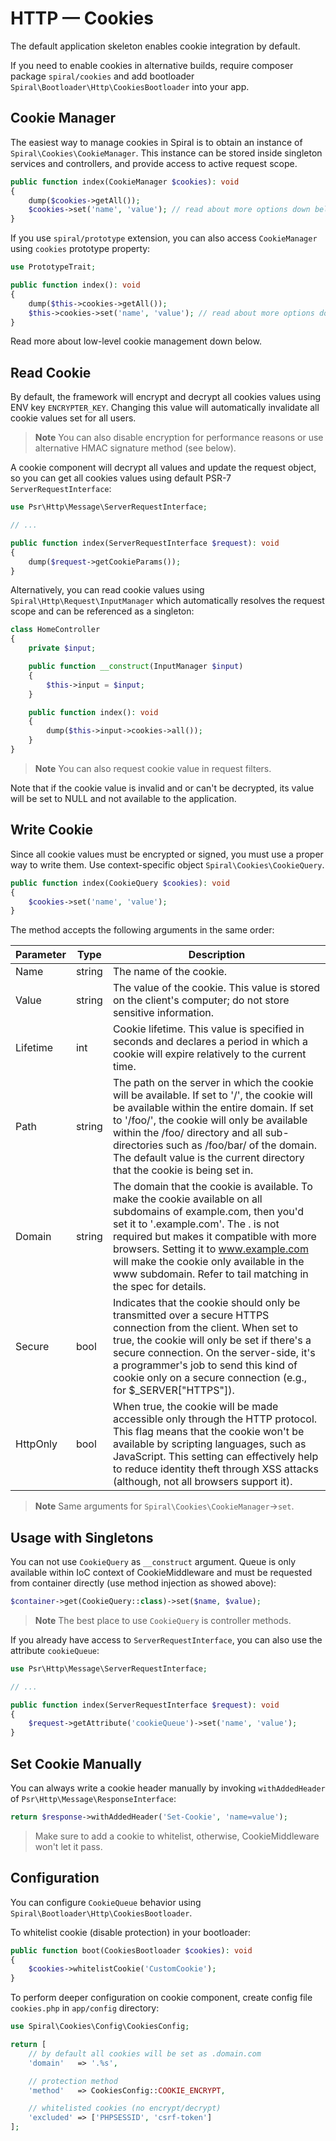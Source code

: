 # HTTP — Cookies

The default application skeleton enables cookie integration by default.

If you need to enable cookies in alternative builds, require composer package `spiral/cookies` and add
bootloader `Spiral\Bootloader\Http\CookiesBootloader` into your app.

## Cookie Manager

The easiest way to manage cookies in Spiral is to obtain an instance of `Spiral\Cookies\CookieManager`. This instance
can be stored inside singleton services and controllers, and provide access to active request scope.

```php
public function index(CookieManager $cookies): void
{
    dump($cookies->getAll());
    $cookies->set('name', 'value'); // read about more options down below
}
```

If you use `spiral/prototype` extension, you can also access `CookieManager` using `cookies` prototype property:

```php
use PrototypeTrait;

public function index(): void
{
    dump($this->cookies->getAll());
    $this->cookies->set('name', 'value'); // read about more options down below
}
```

Read more about low-level cookie management down below.

## Read Cookie

By default, the framework will encrypt and decrypt all cookies values using ENV key `ENCRYPTER_KEY`. Changing this value
will automatically invalidate all cookie values set for all users.

> **Note**
> You can also disable encryption for performance reasons or use alternative HMAC signature method (see below).

A cookie component will decrypt all values and update the request object, so you can get all cookies values using default
PSR-7 `ServerRequestInterface`:

```php
use Psr\Http\Message\ServerRequestInterface;

// ...

public function index(ServerRequestInterface $request): void
{
    dump($request->getCookieParams());
}
```

Alternatively, you can read cookie values using `Spiral\Http\Request\InputManager` which automatically resolves the
request scope and can be referenced as a singleton:

```php
class HomeController
{
    private $input;

    public function __construct(InputManager $input)
    {
        $this->input = $input;
    }

    public function index(): void
    {
        dump($this->input->cookies->all());
    }
}
```

> **Note**
> You can also request cookie value in request filters.

Note that if the cookie value is invalid and or can't be decrypted, its value will be set to NULL and not available to the
application.

## Write Cookie

Since all cookie values must be encrypted or signed, you must use a proper way to write them.
Use context-specific object `Spiral\Cookies\CookieQuery`.

```php
public function index(CookieQuery $cookies): void
{
    $cookies->set('name', 'value');
}
```

The method accepts the following arguments in the same order:

| Parameter | Type   | Description                                                                                                                                                                                                                                                                                                                                              |
|-----------|--------|----------------------------------------------------------------------------------------------------------------------------------------------------------------------------------------------------------------------------------------------------------------------------------------------------------------------------------------------------------|
| Name      | string | The name of the cookie.                                                                                                                                                                                                                                                                                                                                  |
| Value     | string | The value of the cookie. This value is stored on the client's computer; do not store sensitive information.                                                                                                                                                                                                                                                 |
| Lifetime  | int    | Cookie lifetime. This value is specified in seconds and declares a period in which a cookie will expire relatively to the current time.                                                                                                                                                                                                                     |
| Path      | string | The path on the server in which the cookie will be available. If set to '/', the cookie will be available within the entire domain. If set to '/foo/', the cookie will only be available within the /foo/ directory and all sub-directories such as /foo/bar/ of the domain. The default value is the current directory that the cookie is being set in. |
| Domain    | string | The domain that the cookie is available. To make the cookie available on all subdomains of example.com, then you'd set it to '.example.com'. The . is not required but makes it compatible with more browsers. Setting it to www.example.com will make the cookie only available in the www subdomain. Refer to tail matching in the spec for details.   |
| Secure    | bool   | Indicates that the cookie should only be transmitted over a secure HTTPS connection from the client. When set to true, the cookie will only be set if there's a secure connection. On the server-side, it's a programmer's job to send this kind of cookie only on a secure connection (e.g., for $_SERVER["HTTPS"]).                                         |
| HttpOnly  | bool   | When true, the cookie will be made accessible only through the HTTP protocol. This flag means that the cookie won't be available by scripting languages, such as JavaScript. This setting can effectively help to reduce identity theft through XSS attacks (although, not all browsers support it).                                                     |

> **Note**
> Same arguments for `Spiral\Cookies\CookieManager`->`set`.

## Usage with Singletons

You can not use `CookieQuery` as `__construct` argument. Queue is only available within IoC context of CookieMiddleware
and must be requested from container directly (use method injection as showed above):

```php
$container->get(CookieQuery::class)->set($name, $value);
```

> **Note**
> The best place to use `CookieQuery` is controller methods.

If you already have access to `ServerRequestInterface`, you can also use the attribute `cookieQueue`:

```php
use Psr\Http\Message\ServerRequestInterface;

// ...

public function index(ServerRequestInterface $request): void
{
    $request->getAttribute('cookieQueue')->set('name', 'value');
}
```

## Set Cookie Manually

You can always write a cookie header manually by invoking `withAddedHeader` of `Psr\Http\Message\ResponseInterface`:

```php
return $response->withAddedHeader('Set-Cookie', 'name=value');
```

> Make sure to add a cookie to whitelist, otherwise, CookieMiddleware won't let it pass.

## Configuration

You can configure `CookieQueue` behavior using `Spiral\Bootloader\Http\CookiesBootloader`.

To whitelist cookie (disable protection) in your bootloader:

```php
public function boot(CookiesBootloader $cookies): void
{
    $cookies->whitelistCookie('CustomCookie');
}
```

To perform deeper configuration on cookie component, create config file `cookies.php` in `app/config` directory:

```php app/config/cookies.php
use Spiral\Cookies\Config\CookiesConfig;

return [
    // by default all cookies will be set as .domain.com
    'domain'   => '.%s',

    // protection method
    'method'   => CookiesConfig::COOKIE_ENCRYPT,

    // whitelisted cookies (no encrypt/decrypt)
    'excluded' => ['PHPSESSID', 'csrf-token']
];
```
